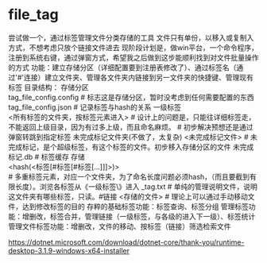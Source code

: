 # file_tag
尝试做一个，通过标签管理文件分类存储的工具
文件只有单份，以移入或复制入方式，不想考虑只放个链接文件进去
现阶段计划是，做win平台，一个命令程序，注册到系统右键，通过弹窗方式，希望我之后做到这步能顺利找到对文件批量操作的方式
功能：建立存储分区（详细配置要到注册表修改了）、通过标签名（通过'#'连接）建立文件夹、管理各文件夹内链接到另一文件夹的快捷键、管理现有标签
目录结构：
存储分区\
    tag_file_config.config # 标志这是存储分区，暂时没考虑到任何需要配置的东西
    tag_file_config.json # 记录标签与hash的关系
    一级标签\
        <所有标签的文件夹，按标签元素进入>
        # 设计上的问题是，只能往详细标签走，不能返回上级目录，因为有过多上级，而且命名麻烦。
        # 初步解决预想还是通过弹窗转跳到指定标签
    未完成标记文件夹\(不做了，太复杂)
        <未完成标记文件> # 未完成标记，是个超级标签，有这个标签的文件。初步移入存储分区的文件
        未完成标记.db # 标签缓存
    存储\
        <hash(<标签[#标签[#标签[...]]]>)>\
        # 多重标签元素，对应一个文件夹，为了命名长度问题必须hash，（而且要截到有限长度）。浏览各标签从《一级标签\》进入
            _tag.txt # 单纯的管理说明文件，说明这文件夹有哪些标签，只读。#链接
            <存储的文件> # 理论上可以通过手动移动文件，达到修改标签的目的
存粹的基础标签功能：标签查询、标签分组
管理标签功能：增删改，标签合并，管理链接（一级标签，与各级的进入下一级）、标签统计
管理文件标签功能：增删改，文件的移动、按标签（链接）筛选检索文件


https://dotnet.microsoft.com/download/dotnet-core/thank-you/runtime-desktop-3.1.9-windows-x64-installer